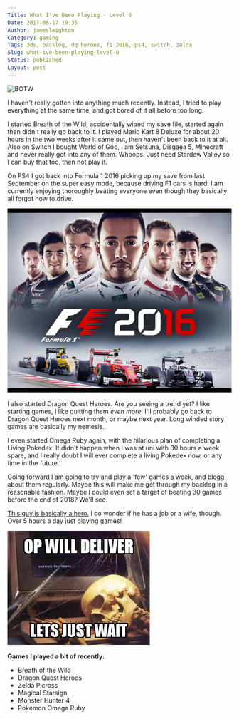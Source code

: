 ```yaml
---
Title: What I've Been Playing - Level 0
Date: 2017-06-17 19:35
Author: jamesleighton
Category: gaming
Tags: 3ds, backlog, dq heroes, f1 2016, ps4, switch, zelda
Slug: what-ive-been-playing-level-0
Status: published
Layout: post
---
```


![BOTW](/images/BreathoftheWildFinalCover.jpg)

I haven't really gotten into anything much recently. Instead, I tried to play everything at the same time, and got bored of it all before too long.

I started Breath of the Wild, accidentally wiped my save file, started again then didn't really go back to it. I played Mario Kart 8 Deluxe for about 20 hours in the two weeks after it came out, then haven't been back to it at all. Also on Switch I bought World of Goo, I am Setsuna, Disgaea 5, Minecraft and never really got into any of them. Whoops. Just need Stardew Valley so I can buy that too, then not play it.

On PS4 I got back into Formula 1 2016 picking up my save from last September on the super easy mode, because driving F1 cars is hard. I am currently enjoying thoroughly beating everyone even though they basically all forgot how to drive.

![538567](/images/538567.jpg)

I also started Dragon Quest Heroes. Are you seeing a trend yet? I like starting games, I like quitting them *even more*! I'll probably go back to Dragon Quest Heroes next month, or maybe next year. Long winded story games are basically my nemesis.

I even started Omega Ruby again, with the hilarious plan of completing a Living Pokedex. It didn't happen when I was at uni with 30 hours a week spare, and I really doubt I will ever complete a living Pokedex now, or any time in the future.

Going forward I am going to try and play a 'few' games a week, and blogg about them regularly. Maybe this will make me get through my backlog in a reasonable fashion. Maybe I could even set a target of beating 30 games before the end of 2018? We'll see.

[This guy is basically a hero.](http://merph.net/blog/) I do wonder if he has a job or a wife, though. Over 5 hours a day just playing games!

![gxvg87e](/images/gxvg87e.png)

**Games I played a bit of recently:**

-   Breath of the Wild
-   Dragon Quest Heroes
-   Zelda Picross
-   Magical Starsign
-   Monster Hunter 4
-   Pokemon Omega Ruby
